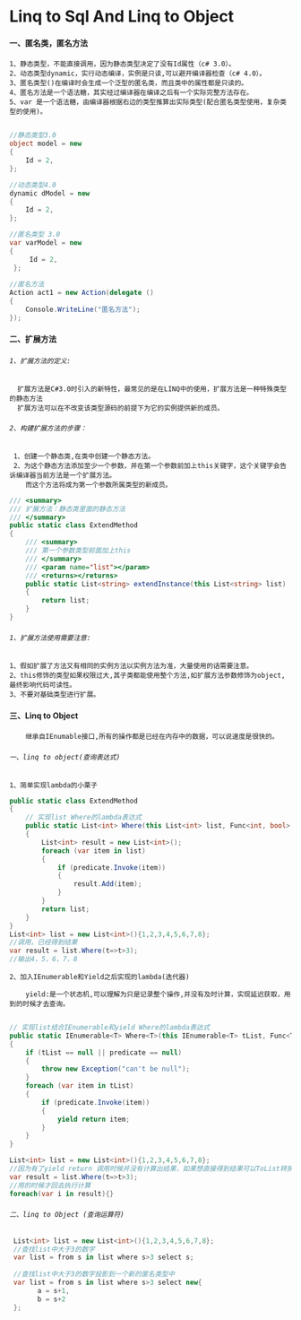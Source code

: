 # Linq to Sql And Linq to Object

#### 一、匿名类，匿名方法

    1、静态类型，不能直接调用，因为静态类型决定了没有Id属性（c# 3.0）。
    2、动态类型dynamic，实行动态编译，实例是只读,可以避开编译器检查（c# 4.0）。
    3、匿名类型()在编译时会生成一个泛型的匿名类，而且类中的属性都是只读的。
    4、匿名方法是一个语法糖，其实经过编译器在编译之后有一个实际完整方法存在。
    5、var 是一个语法糖，由编译器根据右边的类型推算出实际类型(配合匿名类型使用，复杂类型的使用)。
    
``` .cs

//静态类型3.0
object model = new
{
    Id = 2,
};

//动态类型4.0
dynamic dModel = new
{
    Id = 2,
};

//匿名类型 3.0
var varModel = new
{
     Id = 2,
 };
 
//匿名方法
Action act1 = new Action(delegate ()
{
    Console.WriteLine("匿名方法");
});

```


#### 二、扩展方法
###### ```1、扩展方法的定义:```
      
      扩展方法是C#3.0时引入的新特性，最常见的是在LINQ中的使用，扩展方法是一种特殊类型的静态方法
      扩展方法可以在不改变该类型源码的前提下为它的实例提供新的成员。
      
###### ```2、构建扩展方法的步骤：```
    
     1、创建一个静态类,在类中创建一个静态方法。
     2、为这个静态方法添加至少一个参数，并在第一个参数前加上this关键字，这个关键字会告诉编译器当前方法是一个扩展方法。
        而这个方法将成为第一个参数所属类型的新成员。

``` .cs
/// <summary>
/// 扩展方法：静态类里面的静态方法
/// </summary>
public static class ExtendMethod
{
    /// <summary>
    /// 第一个参数类型前面加上this
    /// </summary>
    /// <param name="list"></param>
    /// <returns></returns>
    public static List<string> extendInstance(this List<string> list)
    {
        return list;
    }
}
```
      
###### ```1、扩展方法使用需要注意:```
    1、假如扩展了方法又有相同的实例方法以实例方法为准，大量使用的话需要注意。
    2、this修饰的类型如果权限过大,其子类都能使用整个方法,如扩展方法参数修饰为object,最终影响代码可读性。
    3、不要对基础类型进行扩展。

#### 三、Linq to Object

        继承自IEnumable接口,所有的操作都是已经在内存中的数据，可以说速度是很快的。
        
###### `一、linq to object(查询表达式)`    
 `1、简单实现lambda的小栗子`
``` .cs
public static class ExtendMethod
{
    // 实现list Where的lambda表达式
    public static List<int> Where(this List<int> list, Func<int, bool> predicate)
    {
        List<int> result = new List<int>();
        foreach (var item in list)
        {
            if (predicate.Invoke(item))
            {
                result.Add(item);
            }
        }
        return list;
    }
}
List<int> list = new List<int>(){1,2,3,4,5,6,7,8};
//调用，已经得到结果
var result = list.Where(t=>t>3);
//输出4，5，6，7，8

```
 `2、加入IEnumerable和Yield之后实现的lambda(迭代器) `
        
        yield:是一个状态机,可以理解为只是记录整个操作,并没有及时计算，实现延迟获取，用到的时候才去查询。

``` .cs

// 实现list结合IEnumerable和yield Where的lambda表达式
public static IEnumerable<T> Where<T>(this IEnumerable<T> tList, Func<T, bool> predicate)
{
    if (tList == null || predicate == null)
    {
        throw new Exception("can't be null");
    }
    foreach (var item in tList)
    {    
        if (predicate.Invoke(item))
        {
            yield return item;
        }
    }
}

List<int> list = new List<int>(){1,2,3,4,5,6,7,8};
//因为有了yield return 调用时候并没有计算出结果，如果想直接得到结果可以ToList转换一下。
var result = list.Where(t=>t>3);
//用的时候才回去执行计算
foreach(var i in result){}
```

###### `二、linq to Object (查询运算符)`
``` .cs
 List<int> list = new List<int>(){1,2,3,4,5,6,7,8};
 //查找list中大于3的数字
 var list = from s in list where s>3 select s;
 
 //查找list中大于3的数字投影到一个新的匿名类型中
 var list = from s in list where s>3 select new{
       a = s+1,
       b = s+2
 };
 

```
